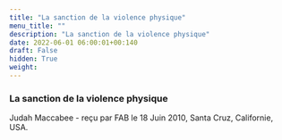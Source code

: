 ```yaml
---
title: "La sanction de la violence physique"
menu_title: ""
description: "La sanction de la violence physique"
date: 2022-06-01 06:00:01+00:140
draft: False
hidden: True
weight:
---
```

### La sanction de la violence physique

Judah Maccabee - reçu par FAB le 18 Juin 2010, Santa Cruz, Californie, USA.



